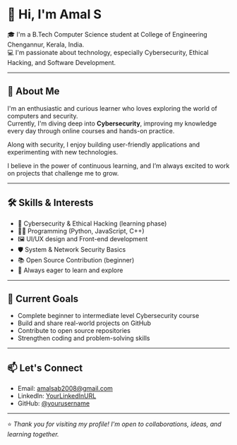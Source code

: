 
# 👋 Hi, I'm Amal S

🎓 I'm a B.Tech Computer Science student at College of Engineering Chengannur, Kerala, India.  
💻 I'm passionate about technology, especially Cybersecurity, Ethical Hacking, and Software Development.

---

## 🚀 About Me

I'm an enthusiastic and curious learner who loves exploring the world of computers and security.  
Currently, I'm diving deep into **Cybersecurity**, improving my knowledge every day through online courses and hands-on practice.

Along with security, I enjoy building user-friendly applications and experimenting with new technologies.

I believe in the power of continuous learning, and I’m always excited to work on projects that challenge me to grow.

---

## 🛠️ Skills & Interests

- 🔐 Cybersecurity & Ethical Hacking (learning phase)
- 🧑‍💻 Programming (Python, JavaScript, C++)
- 🖼️ UI/UX design and Front-end development
- 🛡️ System & Network Security Basics
- 📚 Open Source Contribution (beginner)
- 🧠 Always eager to learn and explore

---

## 🌱 Current Goals

- Complete beginner to intermediate level Cybersecurity course  
- Build and share real-world projects on GitHub  
- Contribute to open source repositories  
- Strengthen coding and problem-solving skills

---

## 📫 Let's Connect

- Email: amalsab2008@gmail.com  
- LinkedIn: [YourLinkedInURL](https://www.linkedin.com/in/amal-s-359b05316?utm_source=share&utm_campaign=share_via&utm_content=profile&utm_medium=android_app)  
- GitHub: [@yourusername](amalsab2008)  

---

⭐ *Thank you for visiting my profile! I'm open to collaborations, ideas, and learning together.*  
